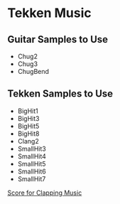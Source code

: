 # Tekken Music

## Guitar Samples to Use
- Chug2
- Chug3
- ChugBend

## Tekken Samples to Use
- BigHit1
- BigHit3
- BigHit5
- BigHit8
- Clang2
- SmallHit3
- SmallHit4
- SmallHit5
- SmallHit6
- SmallHit7

[Score for Clapping Music](SteveReich-ClappingMusic.pdf)